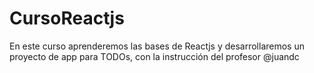# CursoReactjs
En este curso aprenderemos las bases de Reactjs y desarrollaremos un proyecto de app para TODOs, con la instrucción del profesor @juandc
